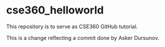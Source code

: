 # cse360_helloworld
This repository is to serve as CSE360 GitHub tutorial.

This is a change reflecting a commit done by Asker Dursunov.
